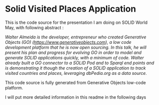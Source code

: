 # Solid Visited Places Application

This is the code source for the presentation I am doing on SOLID World May, with following abstract : 

*Walter Almeida is the developer, entrepreneur who created Generative Objects (GO) (https://www.generativeobjects.com), a low code development platform that he is now open sourcing. 
In this talk, he will present his plan and progress for evolving GO in order to model and generate SOLID applications quickly, with a minimum of code. Walter already built a GO connector to a SOLID Pod and to Sparql end points and is demonstrating it though the creation of a  SOLID application to track visited countries and places, leveraging dbPedia.org as a data source.*


This code source is fully generated from Generative Objects low-code platform.

I will put more detailed information in this readme in the following days

